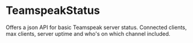 # TeamspeakStatus

Offers a json API for basic Teamspeak server status. Connected clients, max clients, server uptime and who's on which channel included.
